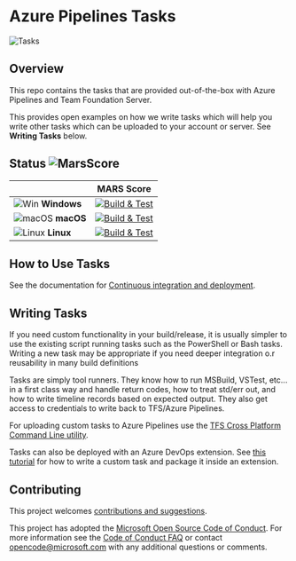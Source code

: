 # Azure Pipelines Tasks
![Tasks](/taskbanner.png "Tasks")

## Overview
This repo contains the tasks that are provided out-of-the-box with Azure Pipelines and Team Foundation Server.

This provides open examples on how we write tasks which will help you write other tasks which can be uploaded to your account or server.  See **Writing Tasks** below.

## Status ![MarsScore]
|   | MARS Score |
|---|:-----:|
|![Win](docs/res/win_med.png) **Windows**|[![Build & Test][win-build-badge]][win-build]| 
|![macOS](docs/res/apple_med.png) **macOS**|[![Build & Test][macOS-build-badge]][macOS-build]| 
|![Linux](docs/res/linux_med.png) **Linux**|[![Build & Test][linux-build-badge]][linux-build]|

[MarsScore]: https://repo-badge-python.azurewebsites.net/api/HttpTrigger?repo=azure-pipelines
[win-build-badge]: https://img.shields.io/static/v1?label=mars-score&message=31&color=red
[win-build]: https://img.shields.io/static/v1?label=mars-score&message=31&color=red

[macOS-build-badge]: https://img.shields.io/static/v1?label=mars-score&message=45&color=yellowgreen
[macOS-build]: https://img.shields.io/static/v1?label=mars-score&message=45&color=yellowgreen

[linux-build-badge]: https://img.shields.io/static/v1?label=mars-score&message=80&color=green
[linux-build]: https://img.shields.io/static/v1?label=mars-score&message=80&color=green

## How to Use Tasks

See the documentation for [Continuous integration and deployment](https://aka.ms/tfbuild).

## Writing Tasks

If you need custom functionality in your build/release, it is usually simpler to use the existing script running tasks such as the PowerShell or Bash tasks.  Writing a new task may be appropriate if you need deeper integration o.r reusability in many build definitions

Tasks are simply tool runners.  They know how to run MSBuild, VSTest, etc... in a first class way and handle return codes, how to treat std/err out, and how to write timeline records based on expected output.  They also get access to credentials to write back to TFS/Azure Pipelines. 

For uploading custom tasks to Azure Pipelines use the [TFS Cross Platform Command Line utility](https://github.com/Microsoft/tfs-cli).

Tasks can also be deployed with an Azure DevOps extension. See [this tutorial](https://docs.microsoft.com/en-us/vsts/extend/develop/add-build-task) for how to write a custom task and package it inside an extension.

## Contributing

This project welcomes [contributions and suggestions](docs/contribute.md).

This project has adopted the [Microsoft Open Source Code of Conduct](https://opensource.microsoft.com/codeofconduct/).
For more information see the [Code of Conduct FAQ](https://opensource.microsoft.com/codeofconduct/faq/) or
contact [opencode@microsoft.com](mailto:opencode@microsoft.com) with any additional questions or comments.
